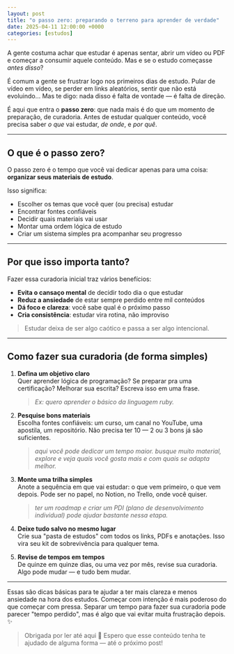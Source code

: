 ```yaml
---
layout: post
title: "o passo zero: preparando o terreno para aprender de verdade"
date: 2025-04-11 12:00:00 +0000
categories: [estudos]
---
```


A gente costuma achar que estudar é apenas sentar, abrir um vídeo ou PDF e começar a consumir aquele conteúdo. Mas e se o estudo começasse *antes disso*?

É comum a gente se frustrar logo nos primeiros dias de estudo. Pular de vídeo em vídeo, se perder em links aleatórios, sentir que não está evoluindo... Mas te digo: nada disso é falta de vontade — é falta de direção.

É aqui que entra o **passo zero**: que nada mais é do que um momento de preparação, de curadoria. Antes de estudar qualquer conteúdo, você precisa saber *o que* vai estudar, *de onde*, e *por quê*.

---

## O que é o passo zero?

O passo zero é o tempo que você vai dedicar apenas para uma coisa: **organizar seus materiais de estudo**.

Isso significa:

- Escolher os temas que você quer (ou precisa) estudar
- Encontrar fontes confiáveis
- Decidir quais materiais vai usar
- Montar uma ordem lógica de estudo
- Criar um sistema simples pra acompanhar seu progresso

---

## Por que isso importa tanto?

Fazer essa curadoria inicial traz vários benefícios:

- **Evita o cansaço mental** de decidir todo dia o que estudar
- **Reduz a ansiedade** de estar sempre perdido entre mil conteúdos
- **Dá foco e clareza**: você sabe qual é o próximo passo
- **Cria consistência**: estudar vira rotina, não improviso



> Estudar deixa de ser algo caótico e passa a ser algo intencional.

---

## Como fazer sua curadoria (de forma simples)

1. **Defina um objetivo claro**  
   Quer aprender lógica de programação? Se preparar pra uma certificação? Melhorar sua escrita? Escreva isso em uma frase.

   > _Ex: quero aprender o básico da linguagem ruby._

2. **Pesquise bons materiais**  
   Escolha fontes confiáveis: um curso, um canal no YouTube, uma apostila, um repositório. Não precisa ter 10 — 2 ou 3 bons já são suficientes.

   > _aqui você pode dedicar um tempo maior. busque muito material, explore e veja quais você gosta mais e com quais se adapta melhor._

3. **Monte uma trilha simples**  
   Anote a sequência em que vai estudar: o que vem primeiro, o que vem depois. Pode ser no papel, no Notion, no Trello, onde você quiser.


   > _ter um roadmap e criar um PDI (plano de desenvolvimento individual) pode ajudar bastante nessa etapa._

4. **Deixe tudo salvo no mesmo lugar**  
   Crie sua "pasta de estudos" com todos os links, PDFs e anotações. Isso vira seu kit de sobrevivência para qualquer tema.

5. **Revise de tempos em tempos**  
   De quinze em quinze dias, ou uma vez por mês, revise sua curadoria. Algo pode mudar — e tudo bem mudar.

---
Essas são dicas básicas para te ajudar a ter mais clareza e menos ansiedade na hora dos estudos. Começar com intenção é mais poderoso do que começar com pressa. Separar um tempo para fazer sua curadoria pode parecer "tempo perdido", mas é algo que vai evitar muita frustração depois. ✨


> Obrigada por ler até aqui 💛 Espero que esse conteúdo tenha te ajudado de alguma forma — até o próximo post!

